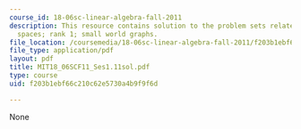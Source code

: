 ```yaml
---
course_id: 18-06sc-linear-algebra-fall-2011
description: This resource contains solution to the problem sets related to matrix
  spaces; rank 1; small world graphs.
file_location: /coursemedia/18-06sc-linear-algebra-fall-2011/f203b1ebf66c210c62e5730a4b9f9f6d_MIT18_06SCF11_Ses1.11sol.pdf
file_type: application/pdf
layout: pdf
title: MIT18_06SCF11_Ses1.11sol.pdf
type: course
uid: f203b1ebf66c210c62e5730a4b9f9f6d

---
```

None